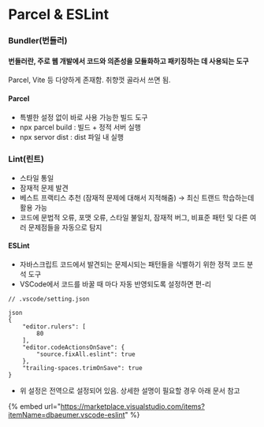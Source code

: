 # Parcel & ESLint

### Bundler(번들러)

#### 번들러란, 주로 웹 개발에서 코드와 의존성을 모듈화하고 패키징하는 데 사용되는 도구

Parcel, Vite 등 다양하게 존재함. 취향껏 골라서 쓰면 됨.

#### Parcel

* 특별한 설정 없이 바로 사용 가능한 빌드 도구
* npx parcel build : 빌드 + 정적 서버 실행
* npx servor dist : dist 파일 내 실행



### Lint(린트)

* 스타일 통일
* 잠재적 문제 발견
* 베스트 프랙티스 추천 (잠재적 문제에 대해서 지적해줌) → 최신 트랜드 학습하는데 활용 가능
* 코드에 문법적 오류, 포맷 오류, 스타일 불일치, 잠재적 버그, 비표준 패턴 및 다른 여러 문제점들을 자동으로 탐지

#### ESLint

* 자바스크립트 코드에서 발견되는 문제시되는 패턴들을 식별하기 위한 정적 코드 분석 도구
* VSCode에서 코드를 바꿀 때 마다 자동 반영되도록 설정하면 편-리

```
// .vscode/setting.json

json
{   
    "editor.rulers": [
        80
    ],
    "editor.codeActionsOnSave": {
        "source.fixAll.eslint": true 
    },
    "trailing-spaces.trimOnSave": true
}
```

* 위 설정은 전역으로 설정되어 있음. 상세한 설명이 필요할 경우 아래 문서 참고&#x20;

{% embed url="https://marketplace.visualstudio.com/items?itemName=dbaeumer.vscode-eslint" %}
